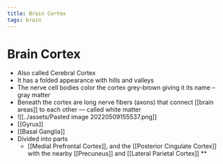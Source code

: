 ```yaml
---
title: Brain Cortex
tags: brain
---
```


# Brain Cortex
- Also called Cerebral Cortex
- It has a folded appearance with hills and valleys
- The nerve cell bodies color the cortex grey-brown giving it its name – gray matter
- Beneath the cortex are long nerve fibers (axons) that connect [[brain areas]] to each other — called white matter
- ![[../assets/Pasted image 20220509155537.png]]
- [[Gyrus]]
- [[Basal Ganglia]]
- Divided into parts
	- [[Medial Prefrontal Cortex]], and the [[Posterior Cingulate Cortex]] with the nearby [[Precuneus]] and [[Lateral Parietal Cortex]]
**




















